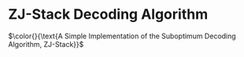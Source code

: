 # ZJ-Stack Decoding Algorithm
$\color{}{\text{A Simple Implementation of the Suboptimum Decoding Algorithm, ZJ-Stack}}$
